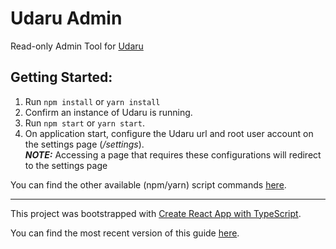 # Udaru Admin

Read-only Admin Tool for [Udaru](https://github.com/nearform/udaru)

## Getting Started:

1. Run `npm install` or `yarn install`
2. Confirm an instance of Udaru is running.
3. Run `npm start` or `yarn start`.
4. On application start, configure the Udaru url and root user account on the settings page (_/settings_).
   <br />
   **_NOTE:_** Accessing a page that requires these configurations will redirect to the settings page

You can find the other available (npm/yarn) script commands [here](https://github.com/facebookincubator/create-react-app/blob/master/packages/react-scripts/template/README.md#available-scripts).

---

This project was bootstrapped with [Create React App with TypeScript](https://github.com/Microsoft/TypeScript-React-Starter).

You can find the most recent version of this guide [here](https://github.com/facebookincubator/create-react-app/blob/master/packages/react-scripts/template/README.md).
